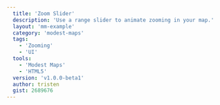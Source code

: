 ```yaml
---
  title: 'Zoom Slider'
  description: 'Use a range slider to animate zooming in your map.'
  layout: 'mm-example'
  category: 'modest-maps'
  tags:
    - 'Zooming'
    - 'UI'
  tools:
    - 'Modest Maps'
    - 'HTML5'
  version: 'v1.0.0-beta1'
  author: tristen
  gist: 2689676
---
```

